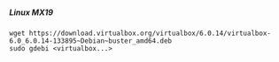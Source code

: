 ##### Linux MX19
```shell
wget https://download.virtualbox.org/virtualbox/6.0.14/virtualbox-6.0_6.0.14-133895~Debian~buster_amd64.deb
sudo gdebi <virtualbox...>
```
